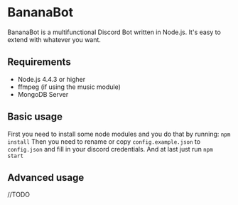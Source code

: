 # BananaBot
BananaBot is a multifunctional Discord Bot written in Node.js.
It's easy to extend with whatever you want.

## Requirements
- Node.js 4.4.3 or higher
- ffmpeg (if using the music module)
- MongoDB Server

## Basic usage
First you need to install some node modules and you do that by running:
```npm install```
Then you need to rename or copy `config.example.json` to `config.json` and fill in your discord credentials.
And at last just run ```npm start```

## Advanced usage
//TODO

